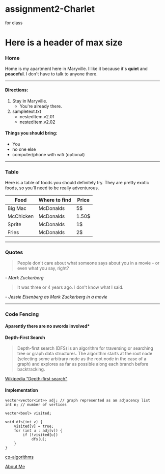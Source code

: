 # assignment2-Charlet
for class

# Here is a header of max size
### Home

Home is my apartment here in Maryville. I like it because it's **quiet** and **peaceful**. I don't have to talk to anyone there.

__________________________

#### Directions:

1. Stay in Maryville.
    - You're already there.
2. sampletext.txt
    - nestedItem.v2.01
    - nestedItem.v2.02

#### Things you should bring:

 - You
 - no one else
 - computer/phone with wifi (optional)

___________________________

### Table

Here is a table of foods you should definitely try. They are pretty exotic foods, so you'll need to be really
adventurous.

| Food | Where to find | Price |
| ---- | ------------- | ----- |
| Big Mac | McDonalds | 5$ |
| McChicken | McDonalds | 1.50$ |
| Sprite | McDonalds | 1$ |
| Fries | McDonalds | 2$ |

____________________________

### Quotes

> People don't care about what someone says about you in a movie - or even what you say, right?

 \- *Mark Zuckerberg*

> It was three or 4 years ago. I don't know what I said.

 \- *Jessie Eisenberg as Mark Zuckerberg in a movie*


______________________________

### Code Fencing
#### Aparently there are no swords involved*

#### Depth-First Search

> Depth-first search (DFS) is an algorithm for traversing or searching tree or graph data structures. The algorithm
> starts at the root node (selecting some arbitrary node as the root node in the case of a graph) and explores as
> far as possible along each branch before backtracking.

[Wikipedia "Depth-first search"](https://en.wikipedia.org/wiki/Depth-first_search)

#### Implementation

```
vector<vector<int>> adj; // graph represented as an adjacency list
int n; // number of vertices

vector<bool> visited;

void dfs(int v) {
    visited[v] = true;
    for (int u : adj[v]) {
        if (!visited[u])
            dfs(u);
    }
}
```

[cp-algorithms](https://cp-algorithms.com/graph/depth-first-search.html)




[About Me](aboutme.md)